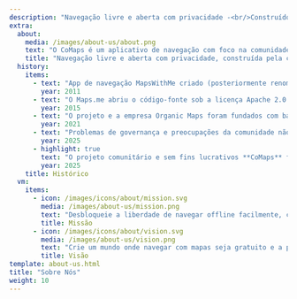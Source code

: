 ```yaml
---
description: "Navegação livre e aberta com privacidade -<br/>Construído pela comunidade"
extra:
  about:
    media: /images/about-us/about.png
    text: "O CoMaps é um aplicativo de navegação com foco na comunidade, voltado para viajantes – motoristas, caminhantes e ciclistas. Ele utiliza dados do OpenStreetMap coletados coletivamente com colaboradores de todo o mundo. O app oferece navegação com privacidade – sem identificação de pessoas e sem coleta de dados. Os recursos do CoMaps podem operar sem uma conexão ativa com a internet para navegação offline em locais urbanos ou distantes, onde o serviço de celular não está disponível. O CoMaps é um projeto de código aberto e prioriza o desenvolvimento da comunidade."
    title: "Navegação livre e aberta com privacidade, construída pela comunidade"
  history:
    items:
      - text: "App de navegação MapsWithMe criado (posteriormente renomeado para Maps.me)."
        year: 2011
      - text: "O Maps.me abriu o código-fonte sob a licença Apache 2.0."
        year: 2015
      - text: "O projeto e a empresa Organic Maps foram fundados com base no código-fonte do Maps.Me."
        year: 2021
      - text: "Problemas de governança e preocupações da comunidade não abordados pelos acionistas da empresa paralisaram o desenvolvimento do Organic Maps por meses."
        year: 2025
      - highlight: true
        text: "O projeto comunitário e sem fins lucrativos **CoMaps** foi fundado por antigos colaboradores do Organic Maps, com base no código-fonte do Organic Maps."
        year: 2025
    title: Histórico
  vm:
    items:
      - icon: /images/icons/about/mission.svg
        media: /images/about-us/mission.png
        text: "Desbloqueie a liberdade de navegar offline facilmente, com mapas focados em privacidade para motoristas, caminhantes e ciclistas, fornecidos pela comunidade."
        title: Missão
      - icon: /images/icons/about/vision.svg
        media: /images/about-us/vision.png
        text: "Crie um mundo onde navegar com mapas seja gratuito e a privacidade seja a principal escolha do planeta."
        title: Visão
template: about-us.html
title: "Sobre Nós"
weight: 10
---
```

